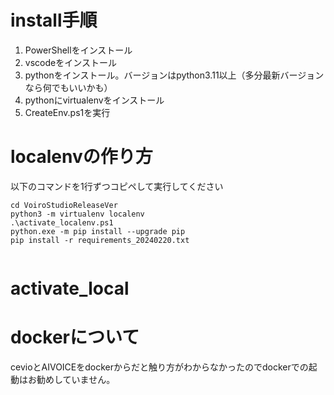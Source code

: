 # install手順
1. PowerShellをインストール
2. vscodeをインストール
3. pythonをインストール。バージョンはpython3.11以上（多分最新バージョンなら何でもいいかも）
4. pythonにvirtualenvをインストール
5. CreateEnv.ps1を実行


# localenvの作り方
以下のコマンドを1行ずつコピペして実行してください
```
cd VoiroStudioReleaseVer
python3 -m virtualenv localenv
.\activate_localenv.ps1
python.exe -m pip install --upgrade pip
pip install -r requirements_20240220.txt


```

# activate_local

# dockerについて
cevioとAIVOICEをdockerからだと触り方がわからなかったのでdockerでの起動はお勧めしていません。